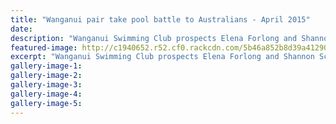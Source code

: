 ```yaml
---
title: "Wanganui pair take pool battle to Australians - April 2015"
date: 
description: "Wanganui Swimming Club prospects Elena Forlong and Shannon Schmanski in Sydney with the Swimming NZ team for the start of the Australian Age Group Champs..."
featured-image: http://c1940652.r52.cf0.rackcdn.com/5b46a852b8d39a4129000493/shannon-swim.gif
excerpt: "Wanganui Swimming Club prospects Elena Forlong and Shannon Schmanski in Sydney with the Swimming NZ team for the start of the Australian Age Group Champs..."
gallery-image-1: 
gallery-image-2: 
gallery-image-3: 
gallery-image-4: 
gallery-image-5: 
---
```

